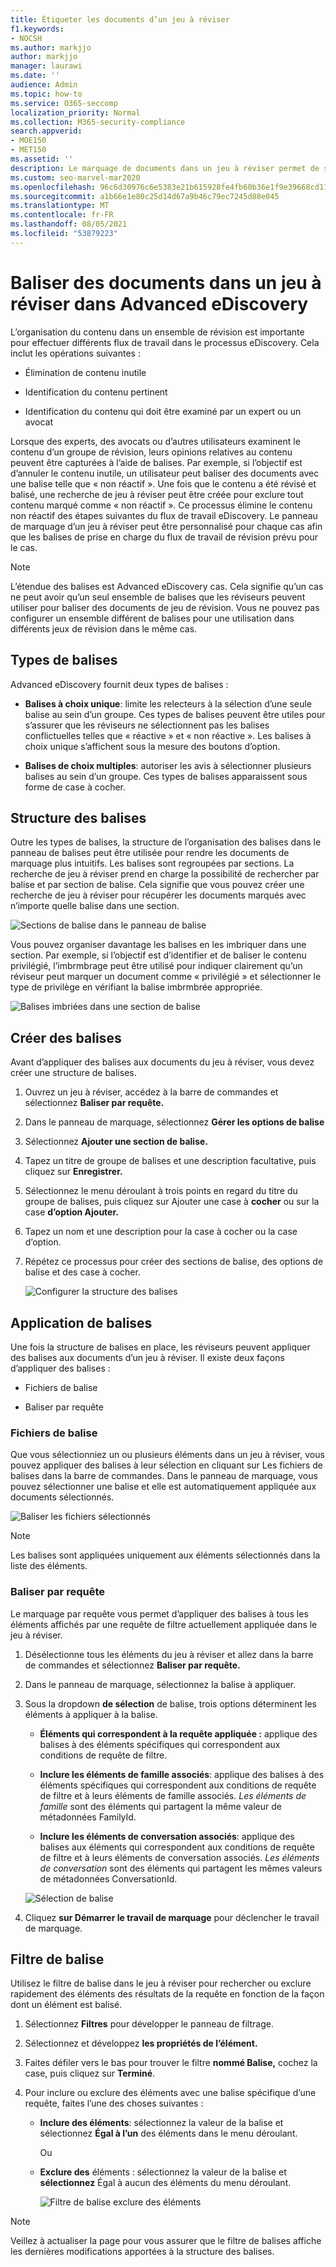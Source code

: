 ```yaml
---
title: Étiqueter les documents d’un jeu à réviser
f1.keywords:
- NOCSH
ms.author: markjjo
author: markjjo
manager: laurawi
ms.date: ''
audience: Admin
ms.topic: how-to
ms.service: O365-seccomp
localization_priority: Normal
ms.collection: M365-security-compliance
search.appverid:
- MOE150
- MET150
ms.assetid: ''
description: Le marquage de documents dans un jeu à réviser permet de supprimer du contenu inutile et d’identifier le contenu pertinent dans Advanced eDiscovery cas.
ms.custom: seo-marvel-mar2020
ms.openlocfilehash: 96c6d30976c6e5383e21b615928fe4fb60b36e1f9e39668cd11e397402533afe
ms.sourcegitcommit: a1b66e1e80c25d14d67a9b46c79ec7245d88e045
ms.translationtype: MT
ms.contentlocale: fr-FR
ms.lasthandoff: 08/05/2021
ms.locfileid: "53879223"
---
```

# <a name="tag-documents-in-a-review-set-in-advanced-ediscovery"></a>Baliser des documents dans un jeu à réviser dans Advanced eDiscovery

L’organisation du contenu dans un ensemble de révision est importante pour effectuer différents flux de travail dans le processus eDiscovery. Cela inclut les opérations suivantes :

- Élimination de contenu inutile

- Identification du contenu pertinent

- Identification du contenu qui doit être examiné par un expert ou un avocat

Lorsque des experts, des avocats ou d’autres utilisateurs examinent le contenu d’un groupe de révision, leurs opinions relatives au contenu peuvent être capturées à l’aide de balises. Par exemple, si l’objectif est d’annuler le contenu inutile, un utilisateur peut baliser des documents avec une balise telle que « non réactif ». Une fois que le contenu a été révisé et balisé, une recherche de jeu à réviser peut être créée pour exclure tout contenu marqué comme « non réactif ». Ce processus élimine le contenu non réactif des étapes suivantes du flux de travail eDiscovery. Le panneau de marquage d’un jeu à réviser peut être personnalisé pour chaque cas afin que les balises de prise en charge du flux de travail de révision prévu pour le cas.

> [!NOTE]
> L’étendue des balises est Advanced eDiscovery cas. Cela signifie qu’un cas ne peut avoir qu’un seul ensemble de balises que les réviseurs peuvent utiliser pour baliser des documents de jeu de révision. Vous ne pouvez pas configurer un ensemble différent de balises pour une utilisation dans différents jeux de révision dans le même cas.

## <a name="tag-types"></a>Types de balises

Advanced eDiscovery fournit deux types de balises :

- **Balises à choix unique**: limite les relecteurs à la sélection d’une seule balise au sein d’un groupe. Ces types de balises peuvent être utiles pour s’assurer que les réviseurs ne sélectionnent pas les balises conflictuelles telles que « réactive » et « non réactive ». Les balises à choix unique s’affichent sous la mesure des boutons d’option.

- **Balises de choix multiples**: autoriser les avis à sélectionner plusieurs balises au sein d’un groupe. Ces types de balises apparaissent sous forme de case à cocher.

## <a name="tag-structure"></a>Structure des balises

Outre les types de balises, la structure de l’organisation des balises dans le panneau de balises peut être utilisée pour rendre les documents de marquage plus intuitifs. Les balises sont regroupées par sections. La recherche de jeu à réviser prend en charge la possibilité de rechercher par balise et par section de balise. Cela signifie que vous pouvez créer une recherche de jeu à réviser pour récupérer les documents marqués avec n’importe quelle balise dans une section.

![Sections de balise dans le panneau de balise](../media/TagTypes.png)

Vous pouvez organiser davantage les balises en les imbriquer dans une section. Par exemple, si l’objectif est d’identifier et de baliser le contenu privilégié, l’imbrmbrage peut être utilisé pour indiquer clairement qu’un réviseur peut marquer un document comme « privilégié » et sélectionner le type de privilège en vérifiant la balise imbrmbrée appropriée.

![Balises imbriées dans une section de balise](../media/NestingTags.png)

## <a name="create-tags"></a>Créer des balises

Avant d’appliquer des balises aux documents du jeu à réviser, vous devez créer une structure de balises.

1. Ouvrez un jeu à réviser, accédez à la barre de commandes et sélectionnez **Baliser par requête.**

2. Dans le panneau de marquage, sélectionnez **Gérer les options de balise**

3. Sélectionnez **Ajouter une section de balise.**

4. Tapez un titre de groupe de balises et une description facultative, puis cliquez sur **Enregistrer.**

5. Sélectionnez le menu déroulant à trois points en regard du titre du groupe de balises, puis cliquez sur Ajouter une case à **cocher** ou sur la case **d’option Ajouter.**

6. Tapez un nom et une description pour la case à cocher ou la case d’option.

7. Répétez ce processus pour créer des sections de balise, des options de balise et des case à cocher.

   ![Configurer la structure des balises](../media/ManageTagOptions3.png)

## <a name="applying-tags"></a>Application de balises

Une fois la structure de balises en place, les réviseurs peuvent appliquer des balises aux documents d’un jeu à réviser. Il existe deux façons d’appliquer des balises :

- Fichiers de balise

- Baliser par requête

### <a name="tag-files"></a>Fichiers de balise

Que vous sélectionniez un ou plusieurs éléments dans un jeu à  réviser, vous pouvez appliquer des balises à leur sélection en cliquant sur Les fichiers de balises dans la barre de commandes. Dans le panneau de marquage, vous pouvez sélectionner une balise et elle est automatiquement appliquée aux documents sélectionnés.

![Baliser les fichiers sélectionnés](../media/TagFile2.png)

> [!NOTE]
> Les balises sont appliquées uniquement aux éléments sélectionnés dans la liste des éléments.

### <a name="tag-by-query"></a>Baliser par requête

Le marquage par requête vous permet d’appliquer des balises à tous les éléments affichés par une requête de filtre actuellement appliquée dans le jeu à réviser.

1. Désélectionne tous les éléments du jeu à réviser et allez dans la barre de commandes et sélectionnez **Baliser par requête.**

2. Dans le panneau de marquage, sélectionnez la balise à appliquer.

3. Sous la dropdown **de sélection** de balise, trois options déterminent les éléments à appliquer à la balise.

   - **Éléments qui correspondent à la requête appliquée :** applique des balises à des éléments spécifiques qui correspondent aux conditions de requête de filtre.

   - **Inclure les éléments de famille associés**: applique des balises à des éléments spécifiques qui correspondent aux conditions de requête de filtre et à leurs éléments de famille associés. *Les éléments de famille* sont des éléments qui partagent la même valeur de métadonnées FamilyId.  

   - **Inclure les éléments de conversation associés**: applique des balises aux éléments qui correspondent aux conditions de requête de filtre et à leurs éléments de conversation associés. *Les éléments de conversation* sont des éléments qui partagent les mêmes valeurs de métadonnées ConversationId.

   ![Sélection de balise](../media/TagByQuery2.png)

4. Cliquez **sur Démarrer le travail de marquage** pour déclencher le travail de marquage.

## <a name="tag-filter"></a>Filtre de balise

Utilisez le filtre de balise dans le jeu à réviser pour rechercher ou exclure rapidement des éléments des résultats de la requête en fonction de la façon dont un élément est balisé. 

1. Sélectionnez **Filtres** pour développer le panneau de filtrage.

2. Sélectionnez et développez **les propriétés de l’élément.**

3. Faites défiler vers le bas pour trouver le filtre **nommé Balise,** cochez la case, puis cliquez sur **Terminé**.

4. Pour inclure ou exclure des éléments avec une balise spécifique d’une requête, faites l’une des choses suivantes :

   - **Inclure des éléments**: sélectionnez la valeur de la balise et sélectionnez **Égal à l’un** des éléments dans le menu déroulant.

      Ou

   - **Exclure des** éléments : sélectionnez la valeur de la balise et **sélectionnez** Égal à aucun des éléments du menu déroulant.

     ![Filtre de balise exclure des éléments](../media/TagFilterExclude.png)

> [!NOTE]
> Veillez à actualiser la page pour vous assurer que le filtre de balises affiche les dernières modifications apportées à la structure des balises.
